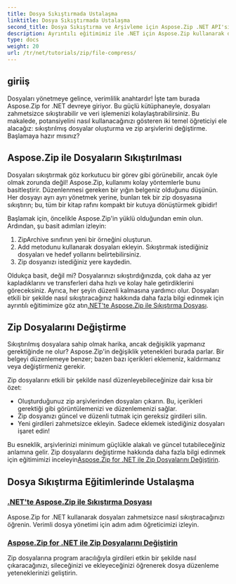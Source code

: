 ```yaml
---
title: Dosya Sıkıştırmada Ustalaşma
linktitle: Dosya Sıkıştırmada Ustalaşma
second_title: Dosya Sıkıştırma ve Arşivleme için Aspose.Zip .NET API'si
description: Ayrıntılı eğitimimiz ile .NET için Aspose.Zip kullanarak dosyaları nasıl etkili bir şekilde sıkıştıracağınızı öğrenin. .NET uygulamalarınızda dosya sıkıştırmayı sorunsuz bir şekilde uygulamak için bu kapsamlı kılavuzu izleyin.
type: docs
weight: 20
url: /tr/net/tutorials/zip/file-compress/
---
```

## giriiş

Dosyaları yönetmeye gelince, verimlilik anahtardır! İşte tam burada Aspose.Zip for .NET devreye giriyor. Bu güçlü kütüphaneyle, dosyaları zahmetsizce sıkıştırabilir ve veri işlemenizi kolaylaştırabilirsiniz. Bu makalede, potansiyelini nasıl kullanacağınızı gösteren iki temel öğreticiyi ele alacağız: sıkıştırılmış dosyalar oluşturma ve zip arşivlerini değiştirme. Başlamaya hazır mısınız?

## Aspose.Zip ile Dosyaların Sıkıştırılması

Dosyaları sıkıştırmak göz korkutucu bir görev gibi görünebilir, ancak öyle olmak zorunda değil! Aspose.Zip, kullanımı kolay yöntemlerle bunu basitleştirir. Düzenlenmesi gereken bir yığın belgeniz olduğunu düşünün. Her dosyayı ayrı ayrı yönetmek yerine, bunları tek bir zip dosyasına sıkıştırın; bu, tüm bir kitap rafını kompakt bir kutuya dönüştürmek gibidir! 

Başlamak için, öncelikle Aspose.Zip'in yüklü olduğundan emin olun. Ardından, şu basit adımları izleyin:

1. ZipArchive sınıfının yeni bir örneğini oluşturun.
2. Add metodunu kullanarak dosyaları ekleyin. Sıkıştırmak istediğiniz dosyaları ve hedef yollarını belirtebilirsiniz.
3. Zip dosyanızı istediğiniz yere kaydedin.

 Oldukça basit, değil mi? Dosyalarınızı sıkıştırdığınızda, çok daha az yer kapladıklarını ve transferleri daha hızlı ve kolay hale getirdiklerini göreceksiniz. Ayrıca, her şeyin düzenli kalmasına yardımcı olur. Dosyaları etkili bir şekilde nasıl sıkıştıracağınız hakkında daha fazla bilgi edinmek için ayrıntılı eğitimimize göz atın[.NET'te Aspose.Zip ile Sıkıştırma Dosyası](./compression-file/).

## Zip Dosyalarını Değiştirme

Sıkıştırılmış dosyalara sahip olmak harika, ancak değişiklik yapmanız gerektiğinde ne olur? Aspose.Zip'in değişiklik yetenekleri burada parlar. Bir belgeyi düzenlemeye benzer; bazen bazı içerikleri eklemeniz, kaldırmanız veya değiştirmeniz gerekir.

Zip dosyalarını etkili bir şekilde nasıl düzenleyebileceğinize dair kısa bir özet:

- Oluşturduğunuz zip arşivlerinden dosyaları çıkarın. Bu, içerikleri gerektiği gibi görüntülemenizi ve düzenlemenizi sağlar.
- Zip dosyanızı güncel ve düzenli tutmak için gereksiz girdileri silin.
- Yeni girdileri zahmetsizce ekleyin. Sadece eklemek istediğiniz dosyaları işaret edin!

 Bu esneklik, arşivlerinizi minimum güçlükle alakalı ve güncel tutabileceğiniz anlamına gelir. Zip dosyalarını değiştirme hakkında daha fazla bilgi edinmek için eğitimimizi inceleyin[Aspose.Zip for .NET ile Zip Dosyalarını Değiştirin](./modify-zip-files/).

## Dosya Sıkıştırma Eğitimlerinde Ustalaşma
### [.NET'te Aspose.Zip ile Sıkıştırma Dosyası](./compression-file/)
Aspose.Zip for .NET kullanarak dosyaları zahmetsizce nasıl sıkıştıracağınızı öğrenin. Verimli dosya yönetimi için adım adım öğreticimizi izleyin.
### [Aspose.Zip for .NET ile Zip Dosyalarını Değiştirin](./modify-zip-files/)
Zip dosyalarına program aracılığıyla girdileri etkin bir şekilde nasıl çıkaracağınızı, sileceğinizi ve ekleyeceğinizi öğrenerek dosya düzenleme yeteneklerinizi geliştirin.
